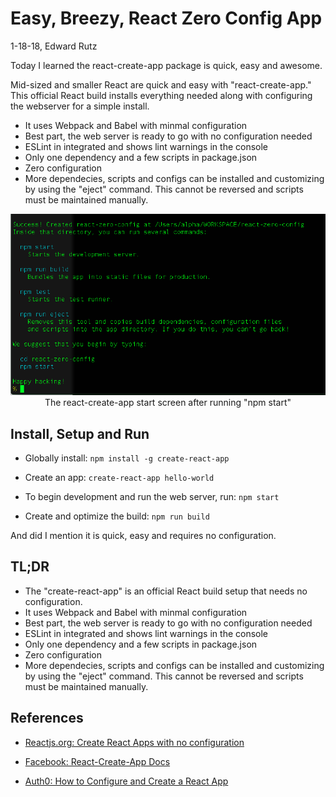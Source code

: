 # Easy, Breezy, React Zero Config App

1-18-18, Edward Rutz

Today I learned the react-create-app package is quick, easy and awesome.

Mid-sized and smaller React are quick and easy with "react-create-app." This official React build installs everything needed along with configuring the webserver for a simple install.

- It uses Webpack and Babel with minmal configuration
- Best part, the web server is ready to go with no configuration needed
- ESLint in integrated and shows lint warnings in the console
- Only one dependency and a few scripts in package.json
- Zero configuration
- More dependecies, scripts and configs can be installed and customizing by using the "eject" command. This cannot be reversed and scripts must be maintained manually.


<p align="center">
 <img src="images/react-create-app.png"/>
     <br/>
     The react-create-app start screen after running "npm start"
</p>



## Install, Setup and Run

- Globally install:  ```npm install -g create-react-app```

- Create an app:  ```create-react-app hello-world```

- To begin development and run the web server, run: ```npm start```

- Create and optimize the build:  ```npm run build```

And did I mention it is quick, easy and requires no configuration.


## TL;DR
- The "create-react-app" is an official React build setup that needs no configuration.
- It uses Webpack and Babel with minmal configuration
- Best part, the web server is ready to go with no configuration needed
- ESLint in integrated and shows lint warnings in the console
- Only one dependency and a few scripts in package.json
- Zero configuration
- More dependecies, scripts and configs can be installed and customizing by using the "eject" command. This cannot be reversed and scripts must be maintained manually.




## References
- [Reactjs.org: Create React Apps with no configuration](https://reactjs.org/blog/2016/07/22/create-apps-with-no-configuration.html)

- [Facebook: React-Create-App Docs](https://github.com/facebookincubator/create-react-app/blob/master/packages/react-scripts/template/README.md#alternatives-to-ejecting)

- [Auth0: How to Configure and Create a React App](https://auth0.com/blog/how-to-configure-create-react-app/)





